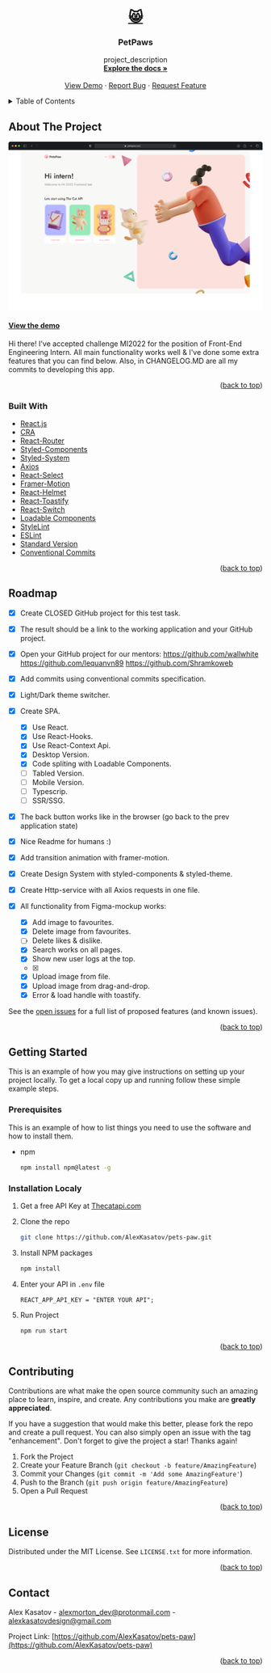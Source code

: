 <div id="top"></div>

<!-- PROJECT LOGO -->
<br />
<div align="center">
  <a href="https://pets-83bm6kbkl-alexkasatov.vercel.app/">
    <h1  alt="Logo" width="80" height="80">😸</h1>
  </a>

<h3 align="center">PetPaws</h3>

  <p align="center">
    project_description
    <br />
    <a href="https://github.com/AlexKasatov/pets-paw" target="_blank" ><strong>Explore the docs »</strong></a>
    <br />
    <br />
    <a href="https://pets-83bm6kbkl-alexkasatov.vercel.app/" target="_blank"  >View Demo</a>
    ·
    <a href="https://github.com/AlexKasatov/pets-paw/issues" target="_blank" >Report Bug</a>
    ·
    <a href="https://github.com/AlexKasatov/pets-paw/issues" target="_blank" >Request Feature</a>
  </p>
</div>

<!-- TABLE OF CONTENTS -->
<details>
  <summary>Table of Contents</summary>
  <ol>
    <li>
      <a href="#about-the-project">About The Project</a>
      <ul>
        <li><a href="#built-with">Built With</a></li>
      </ul>
    </li>
    <li>
      <a href="#getting-started">Getting Started</a>
      <ul>
        <li><a href="#prerequisites">Prerequisites</a></li>
        <li><a href="#installation">Installation</a></li>
      </ul>
    </li>
    <li><a href="#contributing">Contributing</a></li>
    <li><a href="#license">License</a></li>
    <li><a href="#contact">Contact</a></li>

  </ol>
</details>

<!-- ABOUT THE PROJECT -->

## About The Project

<!-- ! past project url here -->

[![Product Name Screen Shot][product-screenshot]](https://alexkasatov.github.io/wtw-app/#/)

#### [View the demo](https://alexkasatov.github.io/wtw-app/#/)

Hi there! I've accepted challenge MI2022 for the position of Front-End Engineering Intern.
All main functionality works well & I've done some extra features that you can find below.
Also, in CHANGELOG.MD are all my commits to developing this app.

<p align="right">(<a href="#top">back to top</a>)</p>

### Built With

- [React.js](https://reactjs.org/)
- [CRA](https://create-react-app.dev/)
- [React-Router](https://reactrouter.com/docs/en/v6/getting-started/overview)
- [Styled-Components](https://styled-components.com/)
- [Styled-System](https://styled-system.com/)
- [Axios](https://axios-http.com/docs/intro)
- [React-Select](https://react-select.com/home)
- [Framer-Motion](https://www.framer.com/motion/)
- [React-Helmet](hhttps://www.npmjs.com/package/react-helmet)
- [React-Toastify](https://www.npmjs.com/package/react-toastify)
- [React-Switch](https://www.npmjs.com/package/react-uuid)
- [Loadable Components](https://loadable-components.com/docs/getting-started/)
- [StyleLint](https://stylelint.io/user-guide/get-started/)
- [ESLint](https://eslint.org/)
- [Standard Version](https://github.com/conventional-changelog/standard-version)
- [Conventional Commits](https://www.conventionalcommits.org/)

<p align="right">(<a href="#top">back to top</a>)</p>

<!-- ROADMAP -->

## Roadmap

- [x] Create CLOSED GitHub project for this test task.
- [x] The result should be a link to the working application and your GitHub project.
- [x] Open your GitHub project for our mentors:
      https://github.com/wallwhite
      https://github.com/lequanvn89
      https://github.com/Shramkoweb
- [x] Add commits using conventional commits specification.
- [x] Light/Dark theme switcher.
- [x] Create SPA.

  - [x] Use React.
  - [x] Use React-Hooks.
  - [x] Use React-Context Api.
  - [x] Desktop Version.
  - [x] Code spliting with Loadable Components.
  - [ ] Tabled Version.
  - [ ] Mobile Version.
  - [ ] Typescrip.
  - [ ] SSR/SSG.

- [x] The back button works like in the browser (go back to the prev application state)
- [x] Nice Readme for humans :)
- [x] Add transition animation with framer-motion.
- [x] Create Design System with styled-components & styled-theme.
- [x] Create Http-service with all Axios requests in one file.
- [x] All functionality from Figma-mockup works:

  - [x] Add image to favourites.
  - [x] Delete image from favourites.
  - [ ] Delete likes & dislike.
  - [x] Search works on all pages.
  - [x] Show new user logs at the top.
  - [x]
  - [x] Upload image from file.
  - [x] Upload image from drag-and-drop.
  - [x] Error & load handle with toastify.

See the [open issues](https://github.com/othneildrew/Best-README-Template/issues) for a full list of proposed features (and known issues).

<p align="right">(<a href="#top">back to top</a>)</p>

<!-- GETTING STARTED -->

## Getting Started

This is an example of how you may give instructions on setting up your project locally.
To get a local copy up and running follow these simple example steps.

### Prerequisites

This is an example of how to list things you need to use the software and how to install them.

- npm

  ```sh
  npm install npm@latest -g
  ```

### Installation Localy

1. Get a free API Key at [Thecatapi.com](https://thecatapi.com/)
2. Clone the repo

   ```sh
   git clone https://github.com/AlexKasatov/pets-paw.git
   ```

3. Install NPM packages

   ```sh
   npm install
   ```

4. Enter your API in `.env` file

   ```env
   REACT_APP_API_KEY = "ENTER YOUR API";
   ```

5. Run Project

   ```sh
   npm run start
   ```

<p align="right">(<a href="#top">back to top</a>)</p>

<!-- CONTRIBUTING -->

## Contributing

Contributions are what make the open source community such an amazing place to learn, inspire, and create. Any contributions you make are **greatly appreciated**.

If you have a suggestion that would make this better, please fork the repo and create a pull request. You can also simply open an issue with the tag "enhancement".
Don't forget to give the project a star! Thanks again!

1. Fork the Project
2. Create your Feature Branch (`git checkout -b feature/AmazingFeature`)
3. Commit your Changes (`git commit -m 'Add some AmazingFeature'`)
4. Push to the Branch (`git push origin feature/AmazingFeature`)
5. Open a Pull Request

<p align="right">(<a href="#top">back to top</a>)</p>

<!-- LICENSE -->

## License

Distributed under the MIT License. See `LICENSE.txt` for more information.

<p align="right">(<a href="#top">back to top</a>)</p>

<!-- CONTACT -->

## Contact

Alex Kasatov - alexmorton_dev@protonmail.com - alexkasatovdesign@gmail.com

Project Link: [https://github.com/AlexKasatov/pets-paw](https://github.com/AlexKasatov/pets-paw)

<p align="right">(<a href="#top">back to top</a>)</p>

<!-- MARKDOWN LINKS & IMAGES -->
<!-- https://www.markdownguide.org/basic-syntax/#reference-style-links -->

[contributors-shield]: https://img.shields.io/github/contributors/AlexKasatov/pets-paw.svg?style=for-the-badge
[contributors-url]: https://github.com/AlexKasatov/pets-paw/graphs/contributors
[forks-shield]: https://img.shields.io/github/forks/AlexKasatov/pets-paw.svg?style=for-the-badge
[forks-url]: https://github.com/AlexKasatov/pets-paw/network/members
[stars-shield]: https://img.shields.io/github/stars/AlexKasatov/pets-paw.svg?style=for-the-badge
[stars-url]: https://github.com/AlexKasatov/pets-paw/stargazers
[issues-shield]: https://img.shields.io/github/issues/AlexKasatov/pets-paw.svg?style=for-the-badge
[issues-url]: https://github.com/AlexKasatov/pets-paw/issues
[license-shield]: https://img.shields.io/github/license/AlexKasatov/pets-paw.svg?style=for-the-badge
[license-url]: https://github.com/AlexKasatov/pets-paw/blob/master/LICENSE.txt
[product-screenshot]: public/img/project-mockup.png
